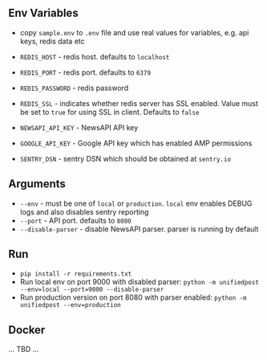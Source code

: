 Env Variables
-------------
- copy `sample.env` to `.env` file and use real values for variables, e.g. api keys, redis data etc

- `REDIS_HOST` - redis host. defaults to `localhost`
- `REDIS_PORT` - redis port. defaults to `6379`
- `REDIS_PASSWORD` - redis password
- `REDIS_SSL` - indicates whether redis server has SSL enabled. Value must be set to `true` for using SSL in client. Defaults to `false`
- `NEWSAPI_API_KEY` - NewsAPI API key
- `GOOGLE_API_KEY` - Google API key which has enabled AMP permissions
- `SENTRY_DSN` - sentry DSN which should be obtained at `sentry.io`

Arguments
---------

- `--env` - must be one of `local` or `production`. `local` env enables DEBUG logs and also disables sentry reporting
- `--port` - API port. defaults to `8080`
- `--disable-parser` - disable NewsAPI parser. parser is running by default 

Run
---

- `pip install -r requirements.txt`
- Run local env on port 9000 with disabled parser: `python -m unifiedpost --env=local --port=9000 --disable-parser`
- Run production version on port 8080 with parser enabled: `python -m unifiedpost --env=production`

Docker
------
... TBD ...
